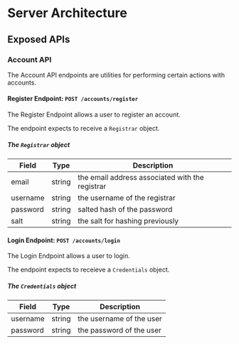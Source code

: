 # Server Architecture

## Exposed APIs

### Account API

The Account API endpoints are utilities for performing certain actions with accounts.

#### Register Endpoint: `POST /accounts/register`

The Register Endpoint allows a user to register an account.

The endpoint expects to receive a `Registrar` object.

##### The `Registrar` object

| Field | Type | Description |
| ----- | ---- | ----------- |
| email | string | the email address associated with the registrar |
| username | string | the username of the registrar |
| password | string | salted hash of the password |
| salt | string | the salt for hashing previously |

#### Login Endpoint: `POST /accounts/login`

The Login Endpoint allows a user to login.

The endpoint expects to receieve a `Credentials` object.

##### The `Credentials` object

| Field | Type | Description |
| ----- | ---- | ----------- |
| username | string | the username of the user |
| password | string | the password of the user |
